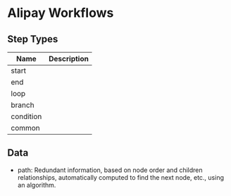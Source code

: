 # Alipay Workflows

## Step Types

| Name | Description |
| --- | --- |
| start |  |
| end |  |
| loop |  |
| branch |  |
| condition |  |
| common || 

## Data

* path: Redundant information, based on node order and children relationships, automatically computed to find the next node, etc., using an algorithm.
